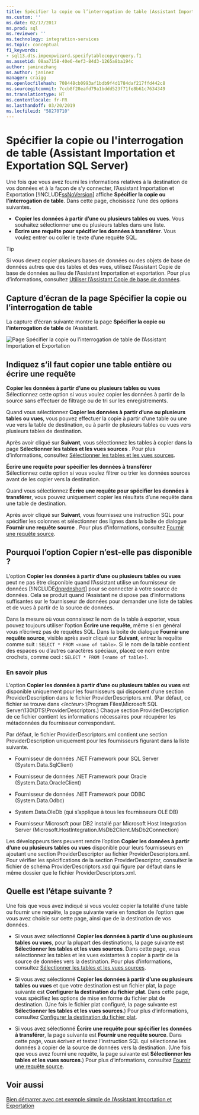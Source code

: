 ```yaml
---
title: Spécifier la copie ou l’interrogation de table (Assistant Importation et Exportation SQL Server) | Microsoft Docs
ms.custom: ''
ms.date: 02/17/2017
ms.prod: sql
ms.reviewer: ''
ms.technology: integration-services
ms.topic: conceptual
f1_keywords:
- sql13.dts.impexpwizard.specifytablecopyorquery.f1
ms.assetid: 08aa7158-40e6-4ef3-84d3-1265a8ba194c
author: janinezhang
ms.author: janinez
manager: craigg
ms.openlocfilehash: 708448cb0993af1bdb9f4d1784daf217ffd442c8
ms.sourcegitcommit: 7ccb8f28eafd79a1bddd523f71fe8b61c7634349
ms.translationtype: HT
ms.contentlocale: fr-FR
ms.lasthandoff: 03/20/2019
ms.locfileid: "58270710"
---
```

# <a name="specify-table-copy-or-query-sql-server-import-and-export-wizard"></a>Spécifier la copie ou l'interrogation de table (Assistant Importation et Exportation SQL Server)
  Une fois que vous avez fourni les informations relatives à la destination de vos données et à la façon de s’y connecter, l’Assistant Importation et Exportation [!INCLUDE[ssNoVersion](../../includes/ssnoversion-md.md)] affiche **Spécifier la copie ou l’interrogation de table**. Dans cette page, choisissez l’une des options suivantes.
-   **Copier les données à partir d’une ou plusieurs tables ou vues**. Vous souhaitez sélectionner une ou plusieurs tables dans une liste.
-   **Écrire une requête pour spécifier les données à transférer**. Vous voulez entrer ou coller le texte d’une requête SQL.
    
> [!TIP]
> Si vous devez copier plusieurs bases de données ou des objets de base de données autres que des tables et des vues, utilisez l’Assistant Copie de base de données au lieu de l’Assistant Importation et exportation. Pour plus d’informations, consultez [Utiliser l’Assistant Copie de base de données](../../relational-databases/databases/use-the-copy-database-wizard.md).     
 
## <a name="screen-shot-of-the-specify-table-copy-or-query-page"></a>Capture d’écran de la page Spécifier la copie ou l’interrogation de table    
 La capture d’écran suivante montre la page **Spécifier la copie ou l’interrogation de table** de l’Assistant.    
    
 ![Page Spécifier la copie ou l’interrogation de table de l’Assistant Importation et Exportation](../../integration-services/import-export-data/media/table-copy-or-query.png "Page Spécifier la copie ou l’interrogation de table de l’Assistant Importation et Exportation")    
    
## <a name="specify-whether-to-copy-an-entire-table-or-write-a-query"></a>Indiquez s’il faut copier une table entière ou écrire une requête 
 **Copier les données à partir d’une ou plusieurs tables ou vues**    
 Sélectionnez cette option si vous voulez copier les données à partir de la source sans effectuer de filtrage ou de tri sur les enregistrements.   

Quand vous sélectionnez **Copier les données à partir d’une ou plusieurs tables ou vues**, vous pouvez effectuer la copie à partir d’une table ou une vue vers la table de destination, ou à partir de plusieurs tables ou vues vers plusieurs tables de destination.

 Après avoir cliqué sur **Suivant**, vous sélectionnez les tables à copier dans la page **Sélectionner les tables et les vues sources** . Pour plus d’informations, consultez [Sélectionner les tables et les vues sources](../../integration-services/import-export-data/select-source-tables-and-views-sql-server-import-and-export-wizard.md).   
    
 **Écrire une requête pour spécifier les données à transférer**    
 Sélectionnez cette option si vous voulez filtrer ou trier les données sources avant de les copier vers la destination.    
    
Quand vous sélectionnez **Écrire une requête pour spécifier les données à transférer**, vous pouvez uniquement copier les résultats d’une requête dans une table de destination.  

Après avoir cliqué sur **Suivant**, vous fournissez une instruction SQL pour spécifier les colonnes et sélectionner des lignes dans la boîte de dialogue **Fournir une requête source** . Pour plus d’informations, consultez [Fournir une requête source](../../integration-services/import-export-data/provide-a-source-query-sql-server-import-and-export-wizard.md).   
    
## <a name="why-isnt-the-copy-option-available"></a>Pourquoi l’option Copier n’est-elle pas disponible ?    
 L’option **Copier les données à partir d’une ou plusieurs tables ou vues** peut ne pas être disponible quand l’Assistant utilise un fournisseur de données [!INCLUDE[dnprdnshort](../../includes/dnprdnshort-md.md)] pour se connecter à votre source de données. Cela se produit quand l’Assistant ne dispose pas d’informations suffisantes sur le fournisseur de données pour demander une liste de tables et de vues à partir de la source de données. 
 
Dans la mesure où vous connaissez le nom de la table à exporter, vous pouvez toujours utiliser l’option **Écrire une requête**, même si en général vous n’écrivez pas de requêtes SQL. Dans la boîte de dialogue **Fournir une requête source**, visible après avoir cliqué sur **Suivant**, entrez la requête comme suit : `SELECT * FROM <name of table>`. Si le nom de la table contient des espaces ou d’autres caractères spéciaux, placez ce nom entre crochets, comme ceci : `SELECT * FROM [<name of table>]`.

### <a name="more-info"></a>En savoir plus
 L’option **Copier les données à partir d’une ou plusieurs tables ou vues** est disponible uniquement pour les fournisseurs qui disposent d’une section ProviderDescription dans le fichier ProviderDescriptors.xml. (Par défaut, ce fichier se trouve dans \<*lecteur*>:\Program Files\Microsoft SQL Server\130\DTS\ProviderDescriptors.) Chaque section ProviderDescription de ce fichier contient les informations nécessaires pour récupérer les métadonnées du fournisseur correspondant.    
    
 Par défaut, le fichier ProviderDescriptors.xml contient une section ProviderDescription uniquement pour les fournisseurs figurant dans la liste suivante.    
    
-   Fournisseur de données .NET Framework pour SQL Server (System.Data.SqlClient)    
    
-   Fournisseur de données .NET Framework pour Oracle (System.Data.OracleClient)    
    
-   Fournisseur de données .NET Framework pour ODBC (System.Data.Odbc)    
    
-    System.Data.OleDb (qui s’applique à tous les fournisseurs OLE DB)    
    
-   Fournisseur Microsoft pour DB2 installé par Microsoft Host Integration Server (Microsoft.HostIntegration.MsDb2Client.MsDb2Connection)    
    
 Les développeurs tiers peuvent rendre l’option **Copier les données à partir d’une ou plusieurs tables ou vues** disponible pour leurs fournisseurs en ajoutant une section ProviderDescriptor au fichier ProviderDescriptors.xml. Pour vérifier les spécifications de la section ProviderDescriptor, consultez le fichier de schéma ProviderDescriptors.xsd qui figure par défaut dans le même dossier que le fichier ProviderDescriptors.xml.    
    
## <a name="whats-next"></a>Quelle est l’étape suivante ?    
 Une fois que vous avez indiqué si vous voulez copier la totalité d’une table ou fournir une requête, la page suivante varie en fonction de l’option que vous avez choisie sur cette page, ainsi que de la destination de vos données.    
    
-   Si vous avez sélectionné **Copier les données à partir d’une ou plusieurs tables ou vues**, pour la plupart des destinations, la page suivante est **Sélectionner les tables et les vues sources**. Dans cette page, vous sélectionnez les tables et les vues existantes à copier à partir de la source de données vers la destination. Pour plus d’informations, consultez [Sélectionner les tables et les vues sources](../../integration-services/import-export-data/select-source-tables-and-views-sql-server-import-and-export-wizard.md).    
    
-   Si vous avez sélectionné **Copier les données à partir d’une ou plusieurs tables ou vues** et que votre destination est un fichier plat, la page suivante est **Configurer la destination du fichier plat**. Dans cette page, vous spécifiez les options de mise en forme du fichier plat de destination. (Une fois le fichier plat configuré, la page suivante est **Sélectionner les tables et les vues sources**.) Pour plus d’informations, consultez [Configurer la destination du fichier plat](../../integration-services/import-export-data/configure-flat-file-destination-sql-server-import-and-export-wizard.md).    
    
-   Si vous avez sélectionné **Écrire une requête pour spécifier les données à transférer**, la page suivante est **Fournir une requête source**. Dans cette page, vous écrivez et testez l’instruction SQL qui sélectionne les données à copier de la source de données vers la destination. (Une fois que vous avez fourni une requête, la page suivante est **Sélectionner les tables et les vues sources**.) Pour plus d’informations, consultez [Fournir une requête source](../../integration-services/import-export-data/provide-a-source-query-sql-server-import-and-export-wizard.md).

## <a name="see-also"></a>Voir aussi
[Bien démarrer avec cet exemple simple de l’Assistant Importation et Exportation](../../integration-services/import-export-data/get-started-with-this-simple-example-of-the-import-and-export-wizard.md)



